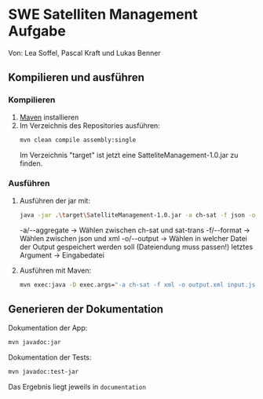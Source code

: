 # SWE Satelliten Management Aufgabe

Von: Lea Soffel, Pascal Kraft und Lukas Benner

## Kompilieren und ausführen

### Kompilieren
1. [Maven](https://maven.apache.org/download.cgi) installieren
2. Im Verzeichnis des Repositories ausführen:
    ```bash
    mvn clean compile assembly:single
    ```
   Im Verzeichnis "target" ist jetzt eine SatteliteManagement-1.0.jar zu finden.

### Ausführen
1. Ausführen der jar mit:
    ```bash
   java -jar .\target\SatelliteManagement-1.0.jar -a ch-sat -f json -o output.json input.json
    ```
    -a/--aggregate -> Wählen zwischen ch-sat und sat-trans
    -f/--format -> Wählen zwischen json und xml
    -o/--output -> Wählen in welcher Datei der Output gespeichert werden soll (Dateiendung muss passen!)
    letztes Argument -> Eingabedatei

2. Ausführen mit Maven:
   ```bash
   mvn exec:java -D exec.args="-a ch-sat -f xml -o output.xml input.json"
   ```
   
## Generieren der Dokumentation
Dokumentation der App:
```bash
mvn javadoc:jar
```

Dokumentation der Tests:
```bash
mvn javadoc:test-jar
```

Das Ergebnis liegt jeweils in `documentation`